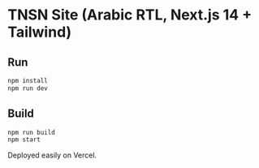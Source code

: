 # TNSN Site (Arabic RTL, Next.js 14 + Tailwind)

## Run
```bash
npm install
npm run dev
```

## Build
```bash
npm run build
npm start
```

Deployed easily on Vercel.
